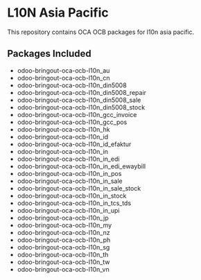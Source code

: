 # L10N Asia Pacific

This repository contains OCA OCB packages for l10n asia pacific.

## Packages Included

- odoo-bringout-oca-ocb-l10n_au
- odoo-bringout-oca-ocb-l10n_cn
- odoo-bringout-oca-ocb-l10n_din5008
- odoo-bringout-oca-ocb-l10n_din5008_repair
- odoo-bringout-oca-ocb-l10n_din5008_sale
- odoo-bringout-oca-ocb-l10n_din5008_stock
- odoo-bringout-oca-ocb-l10n_gcc_invoice
- odoo-bringout-oca-ocb-l10n_gcc_pos
- odoo-bringout-oca-ocb-l10n_hk
- odoo-bringout-oca-ocb-l10n_id
- odoo-bringout-oca-ocb-l10n_id_efaktur
- odoo-bringout-oca-ocb-l10n_in
- odoo-bringout-oca-ocb-l10n_in_edi
- odoo-bringout-oca-ocb-l10n_in_edi_ewaybill
- odoo-bringout-oca-ocb-l10n_in_pos
- odoo-bringout-oca-ocb-l10n_in_sale
- odoo-bringout-oca-ocb-l10n_in_sale_stock
- odoo-bringout-oca-ocb-l10n_in_stock
- odoo-bringout-oca-ocb-l10n_in_tcs_tds
- odoo-bringout-oca-ocb-l10n_in_upi
- odoo-bringout-oca-ocb-l10n_jp
- odoo-bringout-oca-ocb-l10n_my
- odoo-bringout-oca-ocb-l10n_nz
- odoo-bringout-oca-ocb-l10n_ph
- odoo-bringout-oca-ocb-l10n_sg
- odoo-bringout-oca-ocb-l10n_th
- odoo-bringout-oca-ocb-l10n_tw
- odoo-bringout-oca-ocb-l10n_vn
